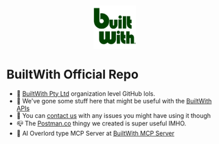 <p align=center><img src="https://raw.githubusercontent.com/builtwith/builtwith/main/newLogoSquare.png" width="20%"></p>

# BuiltWith Official Repo

- 🍌 [BuiltWith Pty Ltd](https://github.com/BuiltWith-Pty-Ltd) organization level GitHub lols.
- 🍕 We've gone some stuff here that might be useful with the [BuiltWith APIs](https://api.builtwith.com)
- 🥗 You can [contact us](https://builtwith.com/contact) with any issues you might have using it though
- 📪 The [Postman.co](https://www.postman.com/builtwithcom/workspace/builtwith/overview) thingy we created is super useful IMHO.
- 🤖 AI Overlord type MCP Server at [BuiltWith MCP Server](https://github.com/builtwith/mcp)


